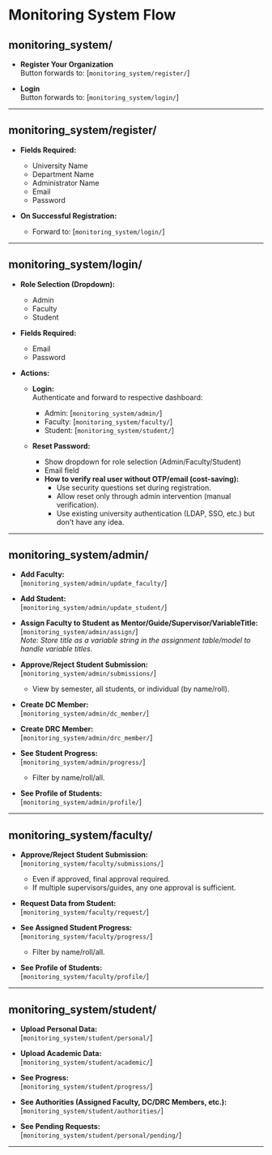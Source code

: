 # Monitoring System Flow

<!-- Root Directory -->

## monitoring_system/

- **Register Your Organization**  
  Button forwards to: [`monitoring_system/register/`]

- **Login**  
  Button forwards to: [`monitoring_system/login/`]

---

<!-- Registration -->

## monitoring_system/register/

- **Fields Required:**

  - University Name
  - Department Name
  - Administrator Name
  - Email
  - Password

- **On Successful Registration:**
  - Forward to: [`monitoring_system/login/`]

---

<!-- Login -->

## monitoring_system/login/

- **Role Selection (Dropdown):**

  - Admin
  - Faculty
  - Student

- **Fields Required:**

  - Email
  - Password

- **Actions:**

  - **Login:**  
    Authenticate and forward to respective dashboard:

    - Admin: [`monitoring_system/admin/`]
    - Faculty: [`monitoring_system/faculty/`]
    - Student: [`monitoring_system/student/`]

  - **Reset Password:**

    - Show dropdown for role selection (Admin/Faculty/Student)
    - Email field

    <!-- Password Reset Verification Alternatives -->

    - **How to verify real user without OTP/email (cost-saving):**
      - Use security questions set during registration.
      - Allow reset only through admin intervention (manual verification).
      - Use existing university authentication (LDAP, SSO, etc.) but don't have any idea.

---

<!-- Admin Dashboard -->

## monitoring_system/admin/

- **Add Faculty:**  
  [`monitoring_system/admin/update_faculty/`]

- **Add Student:**  
  [`monitoring_system/admin/update_student/`]

- **Assign Faculty to Student as Mentor/Guide/Supervisor/VariableTitle:**  
  [`monitoring_system/admin/assign/`]  
  _Note: Store title as a variable string in the assignment table/model to handle variable titles._

- **Approve/Reject Student Submission:**  
  [`monitoring_system/admin/submissions/`]

  - View by semester, all students, or individual (by name/roll).

- **Create DC Member:**  
  [`monitoring_system/admin/dc_member/`]

- **Create DRC Member:**  
  [`monitoring_system/admin/drc_member/`]

- **See Student Progress:**  
  [`monitoring_system/admin/progress/`]

  - Filter by name/roll/all.

- **See Profile of Students:**  
  [`monitoring_system/admin/profile/`]

---

<!-- Faculty Dashboard -->

## monitoring_system/faculty/

- **Approve/Reject Student Submission:**  
  [`monitoring_system/faculty/submissions/`]

  - Even if approved, final approval required.
  - If multiple supervisors/guides, any one approval is sufficient.

- **Request Data from Student:**  
  [`monitoring_system/faculty/request/`]

- **See Assigned Student Progress:**  
  [`monitoring_system/faculty/progress/`]

  - Filter by name/roll/all.

- **See Profile of Students:**  
  [`monitoring_system/faculty/profile/`]

---

<!-- Student Dashboard -->

## monitoring_system/student/

- **Upload Personal Data:**  
  [`monitoring_system/student/personal/`]

- **Upload Academic Data:**  
  [`monitoring_system/student/academic/`]

- **See Progress:**  
  [`monitoring_system/student/progress/`]

- **See Authorities (Assigned Faculty, DC/DRC Members, etc.):**  
  [`monitoring_system/student/authorities/`]

- **See Pending Requests:**  
  [`monitoring_system/student/personal/pending/`]

---

<!-- End of Markdown Structure -->
